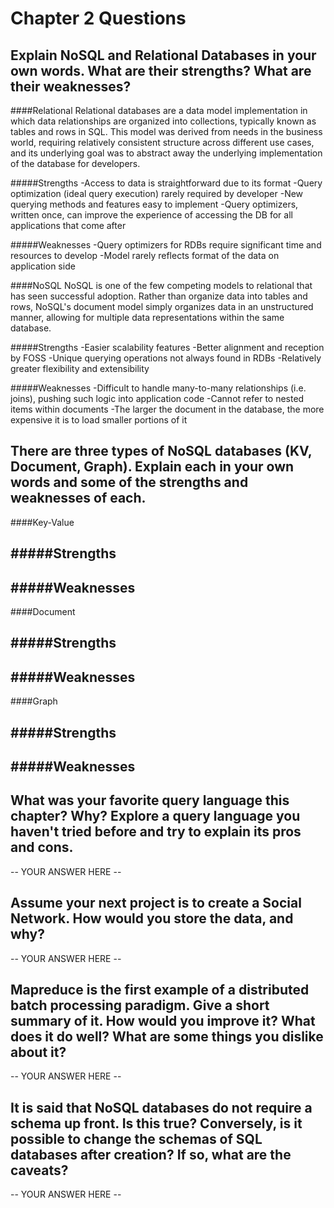 # Chapter 2 Questions

## Explain NoSQL and Relational Databases in your own words. What are their strengths? What are their weaknesses?

####Relational
Relational databases are a data model implementation in which data relationships are organized into collections, typically known as tables and rows in SQL. This model was derived from needs in the business world, requiring relatively consistent structure across different use cases, and its underlying goal was to abstract away the underlying implementation of the database for developers. 

#####Strengths
-Access to data is straightforward due to its format
-Query optimization (ideal query execution) rarely required by developer
-New querying methods and features easy to implement
-Query optimizers, written once, can improve the experience of accessing the DB for all applications that come after

#####Weaknesses
-Query optimizers for RDBs require significant time and resources to develop
-Model rarely reflects format of the data on application side

####NoSQL
NoSQL is one of the few competing models to relational that has seen successful adoption. Rather than organize data into tables and rows, NoSQL's document model simply organizes data in an unstructured manner, allowing for multiple data representations within the same database.

#####Strengths
-Easier scalability features
-Better alignment and reception by FOSS
-Unique querying operations not always found in RDBs
-Relatively greater flexibility and extensibility

#####Weaknesses
-Difficult to handle many-to-many relationships (i.e. joins), pushing such logic into application code
-Cannot refer to nested items within documents
-The larger the document in the database, the more expensive it is to load smaller portions of it

## There are three types of NoSQL databases (KV, Document, Graph). Explain each in your own words and some of the strengths and weaknesses of each.

####Key-Value

#####Strengths
-
#####Weaknesses
-
####Document

#####Strengths
-
#####Weaknesses
-
####Graph

#####Strengths
-
#####Weaknesses
-

## What was your favorite query language this chapter? Why? Explore a query language you haven't tried before and try to explain its pros and cons.

-- YOUR ANSWER HERE --

## Assume your next project is to create a Social Network. How would you store the data, and why?

-- YOUR ANSWER HERE --

## Mapreduce is the first example of a distributed batch processing paradigm. Give a short summary of it. How would you improve it? What does it do well? What are some things you dislike about it?

-- YOUR ANSWER HERE --

## It is said that NoSQL databases do not require a schema up front. Is this true? Conversely, is it possible to change the schemas of SQL databases after creation? If so, what are the caveats?

-- YOUR ANSWER HERE --

